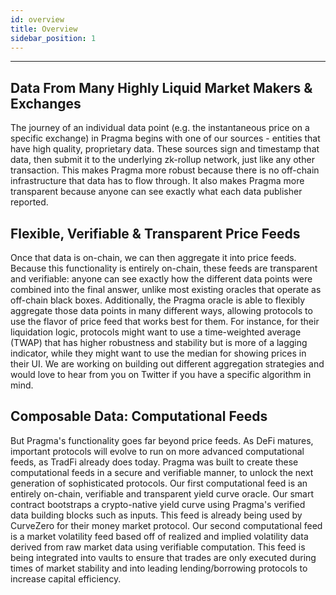 ```yaml
---
id: overview
title: Overview
sidebar_position: 1
---
```


---

## Data From Many Highly Liquid Market Makers & Exchanges

The journey of an individual data point (e.g. the instantaneous price on a specific exchange) in Pragma begins with one of our sources - entities that have high quality, proprietary data.
These sources sign and timestamp that data, then submit it to the underlying zk-rollup network, just like any other transaction. This makes Pragma more robust because there is no off-chain infrastructure that data has to flow through. It also makes Pragma more transparent because anyone can see exactly what each data publisher reported.

## Flexible, Verifiable & Transparent Price Feeds

Once that data is on-chain, we can then aggregate it into price feeds. Because this functionality is entirely on-chain, these feeds are transparent and verifiable: anyone can see exactly how the different data points were combined into the final answer, unlike most existing oracles that operate as off-chain black boxes.
Additionally, the Pragma oracle is able to flexibly aggregate those data points in many different ways, allowing protocols to use the flavor of price feed that works best for them. For instance, for their liquidation logic, protocols might want to use a time-weighted average (TWAP) that has higher robustness and stability but is more of a lagging indicator, while they might want to use the median for showing prices in their UI. We are working on building out different aggregation strategies and would love to hear from you on Twitter if you have a specific algorithm in mind.

## Composable Data: Computational Feeds

But Pragma's functionality goes far beyond price feeds. As DeFi matures, important protocols will evolve to run on more advanced computational feeds, as TradFi already does today. Pragma was built to create these computational feeds in a secure and verifiable manner, to unlock the next generation of sophisticated protocols.
Our first computational feed is an entirely on-chain, verifiable and transparent yield curve oracle. Our smart contract bootstraps a crypto-native yield curve using Pragma's verified data building blocks such as inputs. This feed is already being used by CurveZero for their money market protocol.
Our second computational feed is a market volatility feed based off of realized and implied volatility data derived from raw market data using verifiable computation. This feed is being integrated into vaults to ensure that trades are only executed during times of market stability and into leading lending/borrowing protocols to increase capital efficiency.
